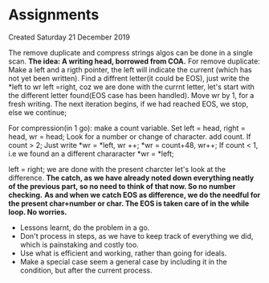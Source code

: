 # Assignments
Created Saturday 21 December 2019

The remove duplicate and compress strings algos can be done in a single scan.
**The idea: A writing head, borrowed from COA.**
For remove duplicate:
Make a left and a rigth pointer, the left will indicate the current (which has not yet been written).
Find a diffrent letter(it could be EOS), just write the *left to wr
left =right, coz we are done with the currnt letter, let's start with the different letter found(EOS case has been handled).
 Move wr by 1, for a fresh writing.
The next iteration begins, if we had reached EOS, we stop, else we continue;

For compression(in 1 go):
make a count variable.
Set left = head, right = head, wr = head;
Look for a number or change of character. add count.
If count > 2;
Just write *wr = *left, wr ++;
*wr = count+48, wr++;
If count < 1, i.e we found an a different chararacter
*wr = *left;

left = right; we are done with the present  charcter let's look at the difference.
**The catch, as we have already noted down everything neatly of the previous part, so no need to think of that now. So no number checking.**
**As and when we catch EOS as difference, we do the needful for the present char+number or char. The EOS is taken care of in the while loop. No worries.**


* Lessons learnt, do the problem in a go.
* Don't process in steps, as we have to keep track of everything we did, which is painstaking and costly too.
* Use what is efficient and working, rather than going for ideals.
* Make a special case seem a general case by including it in the condition, but after the current process.
